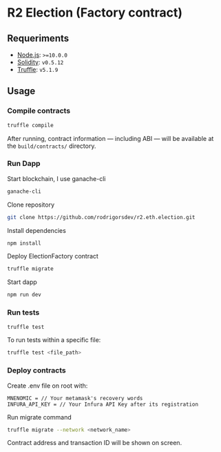 # R2 Election (Factory contract)

## Requeriments

- [Node.js](https://nodejs.org/download/release/latest-v10.x/): `>=10.0.0`
- [Solidity](https://solidity.readthedocs.io/en/v0.5.12/): `v0.5.12`
- [Truffle](https://www.trufflesuite.com/truffle): `v5.1.9`

## Usage

### Compile contracts

```sh
truffle compile
```

After running, contract information &mdash; including ABI &mdash; will be available at the `build/contracts/` directory.

### Run Dapp

Start blockchain, I use ganache-cli

```sh
ganache-cli
```
Clone repository

```sh
git clone https://github.com/rodrigorsdev/r2.eth.election.git
```

Install dependencies

```sh
npm install
```

Deploy ElectionFactory contract

```sh
truffle migrate
```
Start dapp

```sh
npm run dev
```

### Run tests

```sh
truffle test
```

To run tests within a specific file:

```sh
truffle test <file_path>
```

### Deploy contracts

Create .env file on root with:

```
MNENOMIC = // Your metamask's recovery words
INFURA_API_KEY = // Your Infura API Key after its registration
```
Run migrate command

```sh
truffle migrate --network <network_name>
```

Contract address and transaction ID will be shown on screen.